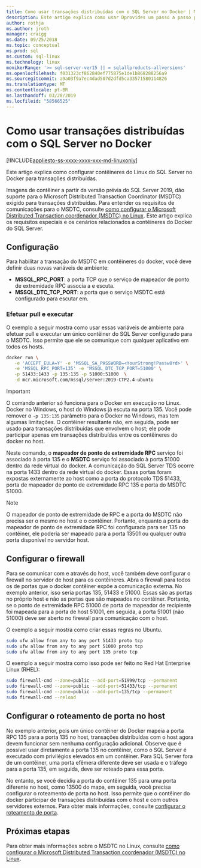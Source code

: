 ```yaml
---
title: Como usar transações distribuídas com o SQL Server no Docker | Microsoft Docs
description: Este artigo explica como usar Dprovides um passo a passo para configurar o MSDTC no Linux.
author: rothja
ms.author: jroth
manager: craigg
ms.date: 09/25/2018
ms.topic: conceptual
ms.prod: sql
ms.custom: sql-linux
ms.technology: linux
monikerRange: '>= sql-server-ver15 || = sqlallproducts-allversions'
ms.openlocfilehash: f031323cf862840ef775875e1de1b868288256a9
ms.sourcegitcommit: a9a03f9a7ec4dad507d2dfd5ca33571580114826
ms.translationtype: MT
ms.contentlocale: pt-BR
ms.lasthandoff: 03/28/2019
ms.locfileid: "58566525"
---
```

# <a name="how-to-use-distributed-transactions-with-sql-server-on-docker"></a>Como usar transações distribuídas com o SQL Server no Docker

[!INCLUDE[appliesto-ss-xxxx-xxxx-xxx-md-linuxonly](../includes/appliesto-ss-xxxx-xxxx-xxx-md-linuxonly.md)]

Este artigo explica como configurar contêineres do Linux do SQL Server no Docker para transações distribuídas.

Imagens de contêiner a partir da versão prévia do SQL Server 2019, dão suporte para o Microsoft Distributed Transaction Coordinator (MSDTC) exigido para transações distribuídas. Para entender os requisitos de comunicações para o MSDTC, consulte [como configurar o Microsoft Distributed Transaction coordenador (MSDTC) no Linux](sql-server-linux-configure-msdtc.md). Este artigo explica os requisitos especiais e os cenários relacionados a contêineres do Docker do SQL Server.

## <a name="configuration"></a>Configuração

Para habilitar a transação do MSDTC em contêineres do docker, você deve definir duas novas variáveis de ambiente:

- **MSSQL_RPC_PORT**: a porta TCP que o serviço de mapeador de ponto de extremidade RPC associa a e escuta.  
- **MSSQL_DTC_TCP_PORT**: a porta que o serviço MSDTC está configurado para escutar em.

### <a name="pull-and-run"></a>Efetuar pull e executar

O exemplo a seguir mostra como usar essas variáveis de ambiente para efetuar pull e executar um único contêiner do SQL Server configurado para o MSDTC. Isso permite que ele se comunique com qualquer aplicativo em todos os hosts.

```bash
docker run \
   -e 'ACCEPT_EULA=Y' -e 'MSSQL_SA_PASSWORD=<YourStrong!Passw0rd>' \
   -e 'MSSQL_RPC_PORT=135' -e 'MSSQL_DTC_TCP_PORT=51000' \
   -p 51433:1433 -p 135:135 -p 51000:51000  \
   -d mcr.microsoft.com/mssql/server:2019-CTP2.4-ubuntu
```

> [!IMPORTANT]
> O comando anterior só funciona para o Docker em execução no Linux. Docker no Windows, o host do Windows já escuta na porta 135. Você pode remover o `-p 135:135` parâmetro para o Docker no Windows, mas tem algumas limitações. O contêiner resultante não, em seguida, pode ser usado para transações distribuídas que envolvem o host; ele pode participar apenas em transações distribuídas entre os contêineres do docker no host.

Neste comando, o **mapeador de ponto de extremidade RPC** serviço foi associado à porta 135 e o **MSDTC** serviço foi associado à porta 51000 dentro da rede virtual do docker. A comunicação do SQL Server TDS ocorre na porta 1433 dentro da rede virtual do docker. Essas portas foram expostas externamente ao host como a porta do protocolo TDS 51433, porta de mapeador de ponto de extremidade RPC 135 e porta do MSDTC 51000.

> [!NOTE]
> O mapeador de ponto de extremidade de RPC e a porta do MSDTC não precisa ser o mesmo no host e o contêiner. Portanto, enquanto a porta do mapeador de ponto de extremidade RPC foi configurada para ser 135 no contêiner, ele poderia ser mapeado para a porta 13501 ou qualquer outra porta disponível no servidor host.

## <a name="configure-the-firewall"></a>Configurar o firewall

Para se comunicar com e através do host, você também deve configurar o firewall no servidor de host para os contêineres. Abra o firewall para todos os de portas que o docker contêiner expõe a comunicação externa. No exemplo anterior, isso seria portas 135, 51433 e 51000. Essas são as portas no próprio host e não as portas que são mapeados no contêiner. Portanto, se o ponto de extremidade RPC 51000 de porta de mapeador de recipiente foi mapeada para a porta de host 51001, em seguida, a porta 51001 (não 51000) deve ser aberto no firewall para comunicação com o host.  

O exemplo a seguir mostra como criar essas regras no Ubuntu.

```bash
sudo ufw allow from any to any port 51433 proto tcp
sudo ufw allow from any to any port 51000 proto tcp
sudo ufw allow from any to any port 135 proto tcp
```

O exemplo a seguir mostra como isso pode ser feito no Red Hat Enterprise Linux (RHEL):

```bash
sudo firewall-cmd --zone=public --add-port=51999/tcp --permanent
sudo firewall-cmd --zone=public --add-port=51433/tcp --permanent
sudo firewall-cmd --zone=public --add-port=135/tcp --permanent
sudo firewall-cmd --reload
```

## <a name="configure-port-routing-on-the-host"></a>Configurar o roteamento de porta no host

No exemplo anterior, pois um único contêiner do Docker mapeia a porta RPC 135 para a porta 135 no host, transações distribuídas com o host agora devem funcionar sem nenhuma configuração adicional. Observe que é possível usar diretamente a porta 135 no contêiner, como o SQL Server é executado com privilégios elevados em um contêiner. Para SQL Server fora de um contêiner, uma porta efêmera diferente deve ser usada e o tráfego para a porta 135, em seguida, deve ser roteado para essa porta.

No entanto, se você decidiu a porta do contêiner 135 para uma porta diferente no host, como 13500 do mapa, em seguida, você precisa configurar o roteamento de porta no host. Isso permite que o contêiner do docker participar de transações distribuídas com o host e com outros servidores externos. Para obter mais informações, consulte [configurar o roteamento de porta](sql-server-linux-configure-msdtc.md#configure-port-routing).

## <a name="next-steps"></a>Próximas etapas

Para obter mais informações sobre o MSDTC no Linux, consulte [como configurar o Microsoft Distributed Transaction coordenador (MSDTC) no Linux](sql-server-linux-configure-msdtc.md).
